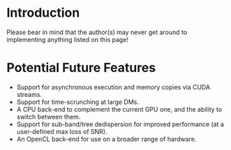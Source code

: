 # Introduction #

Please bear in mind that the author(s) may never get around to implementing anything listed on this page!


# Potential Future Features #

  * Support for asynchronous execution and memory copies via CUDA streams.
  * Support for time-scrunching at large DMs.
  * A CPU back-end to complement the current GPU one, and the ability to switch between them.
  * Support for sub-band/tree dedispersion for improved performance (at a user-defined max loss of SNR).
  * An OpenCL back-end for use on a broader range of hardware.